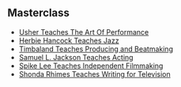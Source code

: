 ## Masterclass


* [Usher Teaches The Art Of Performance](https://www.masterclass.com/classes/usher-teaches-the-art-of-performance
)
* [Herbie Hancock Teaches Jazz](https://www.masterclass.com/classes/herbie-hancock-teaches-jazz
)
* [Timbaland Teaches Producing and Beatmaking
](https://www.masterclass.com/classes/timbaland-teaches-producing-and-beatmaking
)
* [Samuel L. Jackson Teaches Acting](https://www.masterclass.com/classes/samuel-l-jackson-teaches-acting)
* [Spike Lee Teaches Independent Filmmaking](https://www.masterclass.com/classes/spike-lee-teaches-filmmaking)
* [Shonda Rhimes Teaches Writing for Television](https://www.masterclass.com/classes/shonda-rhimes-teaches-writing-for-television)




<script src='app.js'>{newline}</script>

